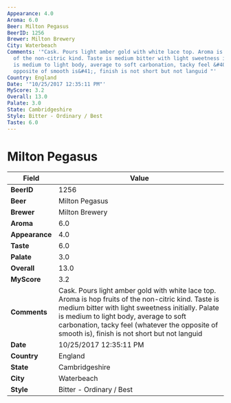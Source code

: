 ```yaml
---
Appearance: 4.0
Aroma: 6.0
Beer: Milton Pegasus
BeerID: 1256
Brewer: Milton Brewery
City: Waterbeach
Comments: '"Cask. Pours light amber gold with white lace top. Aroma is hop fruits
  of the non-citric kind. Taste is medium bitter with light sweetness initially. Palate
  is medium to light body, average to soft carbonation, tacky feel &#40;whatever the
  opposite of smooth is&#41;, finish is not short but not languid "'
Country: England
Date: '"10/25/2017 12:35:11 PM"'
MyScore: 3.2
Overall: 13.0
Palate: 3.0
State: Cambridgeshire
Style: Bitter - Ordinary / Best
Taste: 6.0
---
```


# Milton Pegasus

| Field         | Value |
|---------------|-------|
| **BeerID** | 1256 |
| **Beer** | Milton Pegasus |
| **Brewer** | Milton Brewery |
| **Aroma** | 6.0 |
| **Appearance** | 4.0 |
| **Taste** | 6.0 |
| **Palate** | 3.0 |
| **Overall** | 13.0 |
| **MyScore** | 3.2 |
| **Comments** | Cask. Pours light amber gold with white lace top. Aroma is hop fruits of the non-citric kind. Taste is medium bitter with light sweetness initially. Palate is medium to light body, average to soft carbonation, tacky feel &#40;whatever the opposite of smooth is&#41;, finish is not short but not languid  |
| **Date** | 10/25/2017 12:35:11 PM |
| **Country** | England |
| **State** | Cambridgeshire |
| **City** | Waterbeach |
| **Style** | Bitter - Ordinary / Best |
